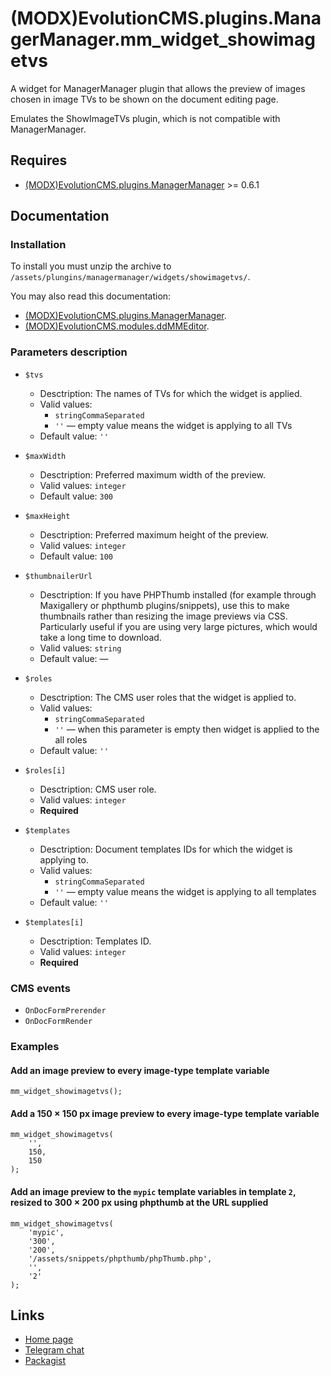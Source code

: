 # (MODX)EvolutionCMS.plugins.ManagerManager.mm_widget_showimagetvs

A widget for ManagerManager plugin that allows the preview of images chosen in image TVs to be shown on the document editing page.

Emulates the ShowImageTVs plugin, which is not compatible with ManagerManager.


## Requires

* [(MODX)EvolutionCMS.plugins.ManagerManager](https://code.divandesign.biz/modx/managermanager) >= 0.6.1


## Documentation


### Installation

To install you must unzip the archive to `/assets/plungins/managermanager/widgets/showimagetvs/`.


You may also read this documentation:
* [(MODX)EvolutionCMS.plugins.ManagerManager](https://code.divandesign.biz/modx/managermanager).
* [(MODX)EvolutionCMS.modules.ddMMEditor](https://code.divandesign.biz/modx/ddmmeditor).


### Parameters description

* `$tvs`
	* Desctription: The names of TVs for which the widget is applied.  
	* Valid values:
		* `stringCommaSeparated`
		* `''` — empty value means the widget is applying to all TVs
	* Default value: `''`
	
* `$maxWidth`
	* Desctription: Preferred maximum width of the preview.
	* Valid values: `integer`
	* Default value: `300`
	
* `$maxHeight`
	* Desctription: Preferred maximum height of the preview.
	* Valid values: `integer`
	* Default value: `100`
	
* `$thumbnailerUrl`
	* Desctription: If you have PHPThumb installed (for example through Maxigallery or phpthumb plugins/snippets), use this to make thumbnails rather than resizing the image previews via CSS.  
		Particularly useful if you are using very large pictures, which would take a long time to download.
	* Valid values: `string`
	* Default value: —
	
* `$roles`
	* Desctription: The CMS user roles that the widget is applied to.
	* Valid values:
		* `stringCommaSeparated`
		* `''` — when this parameter is empty then widget is applied to the all roles
	* Default value: `''`
	
* `$roles[i]`
	* Desctription: CMS user role.
	* Valid values: `integer`
	* **Required**
	
* `$templates`
	* Desctription: Document templates IDs for which the widget is applying to.
	* Valid values:
		* `stringCommaSeparated`
		* `''` — empty value means the widget is applying to all templates
	* Default value: `''`
	
* `$templates[i]`
	* Desctription: Templates ID.
	* Valid values: `integer`
	* **Required**


### CMS events

* `OnDocFormPrerender`
* `OnDocFormRender`


### Examples


#### Add an image preview to every image-type template variable

```
mm_widget_showimagetvs();
```


#### Add a 150 × 150 px image preview to every image-type template variable

```
mm_widget_showimagetvs(
	'',
	150,
	150
);
```


#### Add an image preview to the `mypic` template variables in template `2`, resized to 300 × 200 px using phpthumb at the URL supplied

```
mm_widget_showimagetvs(
	'mypic',
	'300',
	'200',
	'/assets/snippets/phpthumb/phpThumb.php',
	'',
	'2'
);
```


## Links

* [Home page](https://code.divandesign.biz/modx/mm_widget_showimagetvs)
* [Telegram chat](https://t.me/dd_code)
* [Packagist](https://packagist.org/packages/dd/evolutioncms-plugins-managermanager-mm_widget_showimagetvs)


<link rel="stylesheet" type="text/css" href="https://DivanDesign.ru/assets/files/ddMarkdown.css" />